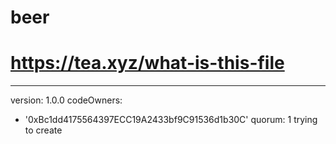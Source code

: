 # beer
# https://tea.xyz/what-is-this-file
---
version: 1.0.0
codeOwners:
  - '0xBc1dd4175564397ECC19A2433bf9C91536d1b30C'
quorum: 1
trying to create
